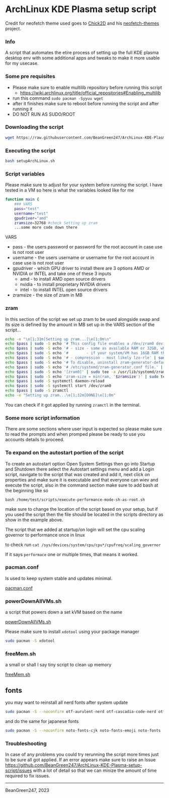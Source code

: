 # ArchLinux KDE Plasma setup script

Credit for neofetch theme used goes to [Chick2D](https://github.com/Chick2D) and his [neofetch-themes](https://github.com/Chick2D/neofetch-themes) project.

### Info
A script that automates the etire process of setting up the full KDE plasma desktop env with some additional apps and tweaks to make it more usable for my usecase.

### Some pre requisites

* Please make sure to enable multilib repository before running this script
  * https://wiki.archlinux.org/title/official_repositories#Enabling_multilib
* run this command `sudo pacman -Syyuu wget`
* after it finishes make sure to reboot before running the script and after running it
* DO NOT RUN AS SUDO/ROOT

### Downloading the script
```bash
wget https://raw.githubusercontent.com/BeanGreen247/ArchLinux-KDE-Plasma-setup-script/main/setupArchLinux.sh
```

### Executing the script
```bash
bash setupArchLinux.sh
```

### Script variables
Please make sure to adjust for your system before running the script. I have tested in a VM so here is what the variables looked like for me

```bash
function main {
    ### VARS
    pass="test"
    username="test"
    gpudriver="amd"
    zramsize=32768 #check Setting up zram
    ...some more code down there
```
VARS
* pass - the users password or password for the root account in case use is not root user
* username - the users username or username for the root account in case use is not root user
* gpudriver - which GPU driver to install there are 3 options AMD or NVIDIA or INTEL and take one of these 3 inputs
  * amd - to install AMD open source drivers
  * nvidia - to install proprietary NVIDIA drivers
  * intel - to install INTEL open source drivers
* zramsize - the size of zram in MB

### zram
In this section of the script we set up zram to be used alongside swap and its size is defined by the amount in MB set up in the VARS section of the script...
```bash
echo -e "\e[1;31m[Setting up zram...]\e[1;0m\n"
echo $pass | sudo -S echo '# This config file enables a /dev/zram0 device with the default settings:' | sudo tee /usr/lib/systemd/zram-generator.conf
echo $pass | sudo -S echo '# - size - same as available RAM or 32GB, whichever is less' | sudo tee -a /usr/lib/systemd/zram-generator.conf
echo $pass | sudo -S echo '#        - if your system/VM has 16GB RAM then change it from 32768 to 16384' | sudo tee -a /usr/lib/systemd/zram-generator.conf
echo $pass | sudo -S echo '# - compression - most likely lzo-rle' | sudo tee -a /usr/lib/systemd/zram-generator.conf
echo $pass | sudo -S echo '# To disable, uninstall zram-generator-defaults or create empty' | sudo tee -a /usr/lib/systemd/zram-generator.conf
echo $pass | sudo -S echo '# /etc/systemd/zram-generator.conf file.' | sudo tee -a /usr/lib/systemd/zram-generator.conf
echo $pass | sudo -S echo '[zram0]' | sudo tee -a /usr/lib/systemd/zram-generator.conf
echo $pass | sudo -S echo 'zram-size = min(ram, '$zramsize')' | sudo tee -a /usr/lib/systemd/zram-generator.conf
echo $pass | sudo -S systemctl daemon-reload
echo $pass | sudo -S systemctl start /dev/zram0
echo $pass | sudo -S zramctl
echo -e "Setting up zram...\e[1;32m[DONE]\e[1;0m"
```
You can check if it got applied by running `zramctl` in the terminal.

### Some more script information
There are some sections where user input is expected so please make sure to read the prompts and when promped please be ready to use you accounts details to proceed.

### To expand on the autostart portion of the script
To create an autostart option Open System Settings then go into Startup and Shutdown there select the Autostart settings menu and add a Login script, navigate to the script that was created and add it, next click on properties and make sure it is executable and that everyone can wiev and execute the script, also in the command section make sure to add bash at the beginning like so

`bash /home/test/scripts/execute-performance-mode-sh-as-root.sh`

make sure to change the location of the script based on your setup, but if you used the script then the file should be located in the scripts directory as show in the example above.

The script that we added at startup/on login will set the cpu scaling governor to performance once in linux

to check run `cat /sys/devices/system/cpu/cpu*/cpufreq/scaling_governor`

If it says `performace` one or multiple times, that means it worked.

### pacman.conf
Is used to keep system stable and updates minimal.

[pacman.conf](https://raw.githubusercontent.com/BeanGreen247/ArchLinux-KDE-Plasma-setup-script/main/pacman.conf)

### powerDownAllVMs.sh
a script that powers down a set kVM based on the name 

[powerDownAllVMs.sh](https://github.com/BeanGreen247/powerDownAllVMs.sh)

Please make sure to install `xdotool` using your package manager
```bash
sudo pacman -S xdotool
```

### freeMem.sh
a small or shall I say tiny script to clean up memory 

[freeMem.sh](https://github.com/BeanGreen247/freeMem.sh)

## fonts
you may want to reinstall all nerd fonts after system update
```bash
sudo pacman -S --noconfirm otf-aurulent-nerd otf-cascadia-code-nerd otf-codenewroman-nerd otf-droid-nerd otf-firamono-nerd otf-hasklig-nerd otf-hermit-nerd otf-opendyslexic-nerd otf-overpass-nerd ttf-3270-nerd ttf-agave-nerd ttf-anonymouspro-nerd ttf-arimo-nerd ttf-bigblueterminal-nerd ttf-bitstream-vera-mono-nerd ttf-cousine-nerd ttf-daddytime-mono-nerd ttf-dejavu-nerd ttf-fantasque-nerd ttf-firacode-nerd ttf-go-nerd ttf-hack-nerd ttf-heavydata-nerd ttf-iawriter-nerd ttf-ibmplex-mono-nerd ttf-inconsolata-go-nerd ttf-inconsolata-lgc-nerd ttf-inconsolata-nerd ttf-iosevka-nerd ttf-jetbrains-mono-nerd ttf-lekton-nerd ttf-liberation-mono-nerd ttf-lilex-nerd ttf-meslo-nerd ttf-monofur-nerd ttf-monoid-nerd ttf-mononoki-nerd ttf-mplus-nerd ttf-nerd-fonts-symbols-common ttf-noto-nerd ttf-profont-nerd ttf-proggyclean-nerd ttf-roboto-mono-nerd ttf-sharetech-mono-nerd ttf-sourcecodepro-nerd ttf-space-mono-nerd ttf-terminus-nerd ttf-tinos-nerd ttf-ubuntu-mono-nerd ttf-ubuntu-nerd ttf-victor-mono-nerd
```
and do the same for japanese fonts
```bash
sudo pacman -S --noconfirm noto-fonts-cjk noto-fonts-emoji noto-fonts
```

### Troubleshooting
In case of any problems you could try rerunning the script more times just to be sure all got applied. If an error appears make sure to raise an Issue https://github.com/BeanGreen247/ArchLinux-KDE-Plasma-setup-script/issues with a lot of detail so that we can minize the amount of time required to fix issues.

---
BeanGreen247, 2023
